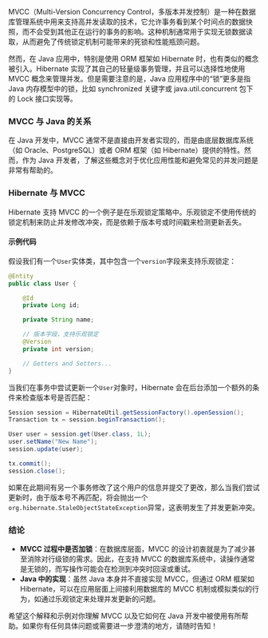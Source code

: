 MVCC（Multi-Version Concurrency Control，多版本并发控制）是一种在数据库管理系统中用来支持高并发读取的技术，它允许事务看到某个时间点的数据快照，而不会受到其他正在运行的事务的影响。这种机制通常用于实现无锁数据读取，从而避免了传统锁定机制可能带来的死锁和性能瓶颈问题。

然而，在 Java 应用中，特别是使用 ORM 框架如 Hibernate 时，也有类似的概念被引入。Hibernate 实现了其自己的轻量级事务管理，并且可以选择性地使用 MVCC 概念来管理并发。但是需要注意的是，Java 应用程序中的“锁”更多是指 Java 内存模型中的锁，比如 synchronized 关键字或 java.util.concurrent 包下的 Lock 接口实现等。

### MVCC 与 Java 的关系

在 Java 开发中，MVCC 通常不是直接由开发者实现的，而是由底层数据库系统（如 Oracle、PostgreSQL）或者 ORM 框架（如 Hibernate）提供的特性。然而，作为 Java 开发者，了解这些概念对于优化应用性能和避免常见的并发问题是非常有帮助的。

### Hibernate 与 MVCC

Hibernate 支持 MVCC 的一个例子是在乐观锁定策略中。乐观锁定不使用传统的锁定机制来防止并发修改冲突，而是依赖于版本号或时间戳来检测更新丢失。

#### 示例代码

假设我们有一个`User`实体类，其中包含一个`version`字段来支持乐观锁定：

```java
@Entity
public class User {

    @Id
    private Long id;

    private String name;

    // 版本字段，支持乐观锁定
    @Version
    private int version;

    // Getters and Setters...
}
```

当我们在事务中尝试更新一个`User`对象时，Hibernate 会在后台添加一个额外的条件来检查版本号是否匹配：

```java
Session session = HibernateUtil.getSessionFactory().openSession();
Transaction tx = session.beginTransaction();

User user = session.get(User.class, 1L);
user.setName("New Name");
session.update(user);

tx.commit();
session.close();
```

如果在此期间有另一个事务修改了这个用户的信息并提交了更改，那么当我们尝试更新时，由于版本号不再匹配，将会抛出一个`org.hibernate.StaleObjectStateException`异常，这表明发生了并发更新冲突。

### 结论

- **MVCC 过程中是否加锁**：在数据库层面，MVCC 的设计初衷就是为了减少甚至消除对行级锁的需求。因此，在支持 MVCC 的数据库系统中，读操作通常是无锁的，而写操作可能会在检测到冲突时回滚或重试。
- **Java 中的实现**：虽然 Java 本身并不直接实现 MVCC，但通过 ORM 框架如 Hibernate，可以在应用层面上间接利用数据库的 MVCC 机制或模拟类似的行为，如通过乐观锁定来处理并发更新的问题。

希望这个解释和示例对你理解 MVCC 以及它如何在 Java 开发中被使用有所帮助。如果你有任何具体问题或需要进一步澄清的地方，请随时告知！
